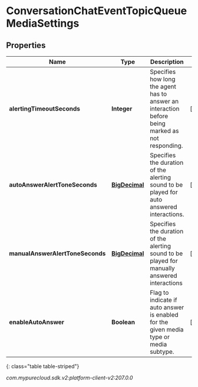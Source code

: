 # ConversationChatEventTopicQueueMediaSettings


## Properties

| Name | Type | Description | Notes |
| ------------ | ------------- | ------------- | ------------- |
| **alertingTimeoutSeconds** | **Integer** | Specifies how long the agent has to answer an interaction before being marked as not responding. |  [optional] |
| **autoAnswerAlertToneSeconds** | [**BigDecimal**](BigDecimal) | Specifies the duration of the alerting sound to be played for auto answered interactions. |  [optional] |
| **manualAnswerAlertToneSeconds** | [**BigDecimal**](BigDecimal) | Specifies the duration of the alerting sound to be played for manually answered interactions |  [optional] |
| **enableAutoAnswer** | **Boolean** | Flag to indicate if auto answer is enabled for the given media type or media subtype. |  [optional] |
{: class="table table-striped"}




_com.mypurecloud.sdk.v2:platform-client-v2:207.0.0_

